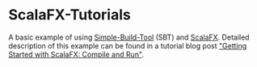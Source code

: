 ScalaFX-Tutorials
=================

A basic example of using [Simple-Build-Tool](http://www.scala-sbt.org/) (SBT) and [ScalaFX](http://scalafx.org).
Detailed description of this example can be found in a tutorial blog post
["Getting Started with ScalaFX: Compile and Run"](http://codingonthestaircase.wordpress.com/2013/05/17/getting-started-with-scalafx-compile-and-run-2/).
